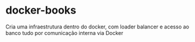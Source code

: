 # docker-books
Cria uma infraestrutura dentro do docker, com loader balancer e acesso ao banco tudo por comunicação interna via Docker
